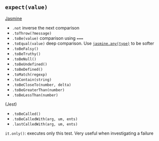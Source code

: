 
`expect(value)`
------------

[Jasmine](http://jasmine.github.io/1.3/introduction.html?spec=Included%20matchers%3A%20The%20%27toThrow%27%20matcher%20is%20for%20testing%20if%20a%20function%20throws%20an%20exception.#section-Included_Matchers)
  - `.not` inverse the next comparison
  - `.toThrow(?message)`
  - `.toBe(value)` comparison using `===`
  - `.toEqual(value)` deep comparison. Use [`jasmine.any(type)`](http://jasmine.github.io/1.3/introduction.html#section-Matching_Anything_with_<code>jasmine.any</code>) to be softer
  - `.toBeFalsy()`
  - `.toBeTruthy()`
  - `.toBeNull()`
  - `.toBeUndefined()`
  - `.toBeDefined()`
  - `.toMatch(regexp)`
  - `.toContain(string)`
  - `.toBeCloseTo(number, delta)`
  - `.toBeGreaterThan(number)`
  - `.toBeLessThan(number)`

(Jest)
  - `.toBeCalled()`
  - `.toBeCalledWith(arg, um, ents)`
  - `.lastCalledWith(arg, um, ents)`
  


`it.only()`: executes only this test. Very useful when investigating a failure
